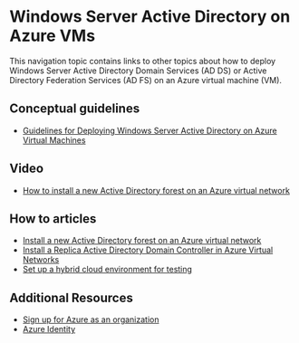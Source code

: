 <properties 
    pageTitle="Windows Server Active Directory on Azure VMs | Microsoft Azure" 
    description="You can run Windows Server Active Directory Domain Services (AD DS) or Active Directory Federation Services (AD FS) on Azure virtual machines." 
    services="active-directory" 
    documentationCenter="" 
    authors="markusvi" 
    manager="stevenpo" 
    tags="azure-classic-portal"/>

<tags 
    ms.service="active-directory" 
    ms.workload="identity" 
    ms.tgt_pltfrm="na" 
    ms.devlang="na" 
    ms.topic="article" 
    ms.date="01/04/2016" 
    ms.author="markusvi"/>


# Windows Server Active Directory on Azure VMs
This navigation topic contains links to other topics about how to deploy Windows Server Active Directory Domain Services (AD DS) or Active Directory Federation Services (AD FS) on an Azure virtual machine (VM). 

## Conceptual guidelines
* [Guidelines for Deploying Windows Server Active Directory on Azure Virtual Machines](https://msdn.microsoft.com/library/azure/jj156090.aspx) 

## Video
* [How to install a new Active Directory forest on an Azure virtual network](http://channel9.msdn.com/Series/Microsoft-Azure-Tutorials/How-to-install-a-new-Active-Directory-forest-on-an-Azure-virtual-network)

## How to articles
* [Install a new Active Directory forest on an Azure virtual network](active-directory-new-forest-virtual-machine.md)
* [Install a Replica Active Directory Domain Controller in Azure Virtual Networks](../virtual-networks-install-replica-active-directory-domain-controller.md) 
* [Set up a hybrid cloud environment for testing](../virtual-networks-setup-hybrid-cloud-environment-testing.md)

## Additional Resources
* [Sign up for Azure as an organization](sign-up-organization.md)
* [Azure Identity](fundamentals-identity.md)

